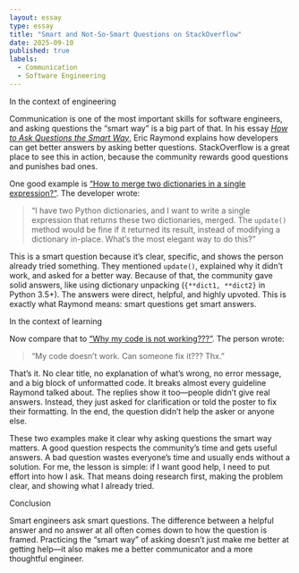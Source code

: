 ```yaml
---
layout: essay
type: essay
title: "Smart and Not-So-Smart Questions on StackOverflow"
date: 2025-09-10
published: true
labels:
  - Communication
  - Software Engineering
---
```


In the context of engineering

Communication is one of the most important skills for software engineers, and asking questions the “smart way” is a big part of that. In his essay *[How to Ask Questions the Smart Way](http://www.catb.org/esr/faqs/smart-questions.html)*, Eric Raymond explains how developers can get better answers by asking better questions. StackOverflow is a great place to see this in action, because the community rewards good questions and punishes bad ones.  

One good example is [“How to merge two dictionaries in a single expression?”](https://stackoverflow.com/questions/38987/how-do-i-merge-two-dictionaries-in-a-single-expression-taking-union-of-dictionar). The developer wrote:  

> “I have two Python dictionaries, and I want to write a single expression that returns these two dictionaries, merged. The `update()` method would be fine if it returned its result, instead of modifying a dictionary in-place. What’s the most elegant way to do this?”  

This is a smart question because it’s clear, specific, and shows the person already tried something. They mentioned `update()`, explained why it didn’t work, and asked for a better way. Because of that, the community gave solid answers, like using dictionary unpacking (`{**dict1, **dict2}` in Python 3.5+). The answers were direct, helpful, and highly upvoted. This is exactly what Raymond means: smart questions get smart answers.  

In the context of learning

Now compare that to [“Why my code is not working???”](https://stackoverflow.com/questions/46679060/why-my-code-is-not-working). The person wrote:  

> “My code doesn’t work. Can someone fix it??? Thx.”  

That’s it. No clear title, no explanation of what’s wrong, no error message, and a big block of unformatted code. It breaks almost every guideline Raymond talked about. The replies show it too—people didn’t give real answers. Instead, they just asked for clarification or told the poster to fix their formatting. In the end, the question didn’t help the asker or anyone else.  

These two examples make it clear why asking questions the smart way matters. A good question respects the community’s time and gets useful answers. A bad question wastes everyone’s time and usually ends without a solution. For me, the lesson is simple: if I want good help, I need to put effort into how I ask. That means doing research first, making the problem clear, and showing what I already tried.  

Conclusion

Smart engineers ask smart questions. The difference between a helpful answer and no answer at all often comes down to how the question is framed. Practicing the “smart way” of asking doesn’t just make me better at getting help—it also makes me a better communicator and a more thoughtful engineer.  
